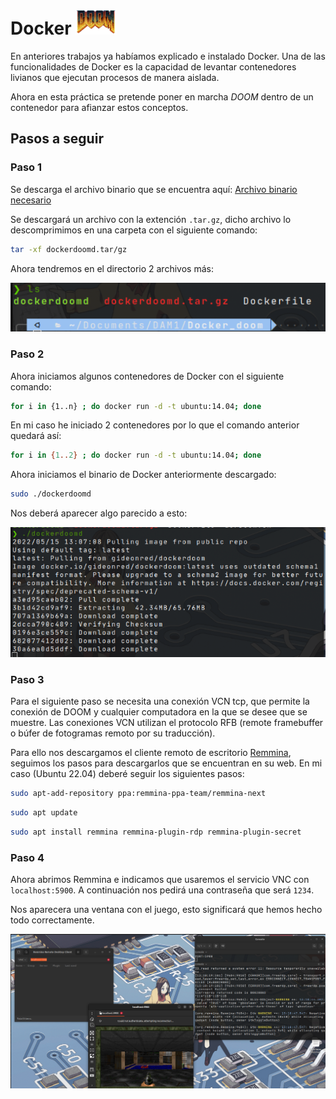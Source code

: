 

#  **Docker** <img src="img/Doom_logo.webp" height=40>

En anteriores trabajos ya habíamos explicado  e instalado Docker. Una de las funcionalidades de Docker es la capacidad de levantar contenedores  livianos que ejecutan procesos de manera aislada. 

Ahora en esta práctica se pretende poner en marcha *DOOM* dentro de un contenedor para afianzar estos conceptos. 

## **Pasos a seguir**  

### **Paso 1** 

Se descarga el archivo binario que se encuentra aquí: 
[Archivo binario necesario](https://web.archive.org/web/20160310005603/https://gideonred.com/bins/dockerdoomd.tar.gz)

Se descargará un archivo con la extención `.tar.gz`, dicho archivo lo descomprimimos en una carpeta con el siguiente comando: 

```bash
tar -xf dockerdoomd.tar/gz
```

Ahora tendremos en el directorio 2 archivos más: 

![Archivos descomprimidos](img/archivosDescomprimidos.png)

### **Paso 2**

Ahora iniciamos algunos contenedores de Docker con el siguiente comando:

```bash
for i in {1..n} ; do docker run -d -t ubuntu:14.04; done
```

En mi caso he iniciado 2 contenedores por lo que el comando anterior quedará así: 

```bash
for i in {1..2} ; do docker run -d -t ubuntu:14.04; done
```

Ahora iniciamos el binario de Docker anteriormente descargado: 

```bash
sudo ./dockerdoomd
```

Nos deberá aparecer algo parecido a esto: 

![binario](img/binario.png)

### Paso 3 

Para el siguiente paso se necesita una conexión VCN tcp, que permite la conexión de DOOM y cualquier computadora en la que se desee que se muestre. Las conexiones VCN utilizan el protocolo RFB  (remote framebuffer o búfer de fotogramas remoto por su traducción). 

Para ello nos descargamos el cliente remoto de escritorio [Remmina](https://remmina.org/), seguimos los pasos para descargarlos que se encuentran en su web. En mi caso (Ubuntu 22.04) deberé seguir los siguientes pasos: 

```bash
sudo apt-add-repository ppa:remmina-ppa-team/remmina-next
```

```bash
sudo apt update
```

```bash
sudo apt install remmina remmina-plugin-rdp remmina-plugin-secret
```

### Paso 4

Ahora abrimos Remmina e indicamos que usaremos el servicio  VNC con `localhost:5900`. A continuación nos pedirá una contraseña que será `1234`. 

Nos aparecera una ventana con el juego, esto significará que hemos hecho todo correctamente. 

![pasos correctos](img/correcto.png)
